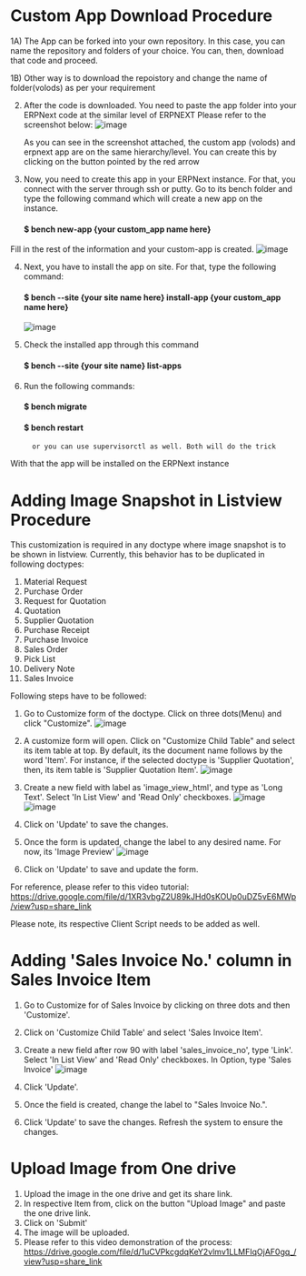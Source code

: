# Custom App Download Procedure

1A) The App can be forked into your own repository. In this case, you can name the repository and folders of your choice. You can, then, download that code and proceed.

1B) Other way is to download the repoistory and change the name of folder(volods) as per your requirement

2. After the code is downloaded. You need to paste the app folder into your ERPNext code at the similar level of ERPNEXT
   Please refer to the screenshot below:
   ![image](https://user-images.githubusercontent.com/120718232/209635139-2984ca67-0d4d-422f-ae38-5f1e2e3c7be6.png)
   
   
   As you can see in the screenshot attached, the custom app (volods) and erpnext app are on the same hierarchy/level. You can create this by clicking on the button pointed by the red arrow

3. Now, you need to create this app in your ERPNext instance. For that, you connect with the server through ssh or putty. Go to its bench folder and type the
following command which will create a new app on the instance.
         <h4>$ bench new-app {your custom_app name here}</h4>
  
  Fill in the rest of the information and your custom-app is created.
  ![image](https://user-images.githubusercontent.com/120718232/209636780-004527ab-fa7d-4bdd-8432-f7db28beebd1.png)






  
4. Next, you have to install the app on site. For that, type the following command:
         <h4>$ bench --site {your site name here} install-app {your custom_app name here}</h4>
         ![image](https://user-images.githubusercontent.com/120718232/209637128-9bd9966e-3754-4de0-9c0e-3671a14a9535.png)



5. Check the installed app through this command
         <h4>$ bench --site {your site name} list-apps</h4>
         

6. Run the following commands:
         <h4>$ bench migrate</h4>
         <h4>$ bench restart</h4>
         
         or you can use supervisorctl as well. Both will do the trick


With that the app will be installed on the ERPNext instance


# Adding Image Snapshot in Listview Procedure
This customization is required in any doctype where image snapshot is to be shown in listview. Currently, this behavior has to be duplicated in following doctypes:
1. Material Request
2. Purchase Order
3. Request for Quotation
4. Quotation
5. Supplier Quotation
6. Purchase Receipt
7. Purchase Invoice
8. Sales Order
9. Pick List
10. Delivery Note
11. Sales Invoice

Following steps have to be followed:
1. Go to Customize form of the doctype. Click on three dots(Menu) and click "Customize".
![image](https://user-images.githubusercontent.com/120718232/210155429-d8a52bfe-b776-4e73-9627-5b414e26de11.png)

2. A customize form will open. Click on "Customize Child Table" and select its item table at top. By default, its the document name follows by the word 'Item'. For instance, if the selected doctype is 'Supplier Quotation', then, its item table is 'Supplier Quotation Item'.
![image](https://user-images.githubusercontent.com/120718232/210155438-281f97d1-70a9-45ec-a187-2931b130bb13.png)

3. Create a new field with label as 'image_view_html', and type as 'Long Text'. Select 'In List View' and 'Read Only' checkboxes.
![image](https://user-images.githubusercontent.com/120718232/210155480-997f03f2-0161-4dad-ae8c-b0cb1e742548.png)
![image](https://user-images.githubusercontent.com/120718232/210155486-7a92bce3-d745-4502-b2a3-95c8fd053c0f.png)

4. Click on 'Update' to save the changes.
5. Once the form is updated, change the label to any desired name. For now, its 'Image Preview'
![image](https://user-images.githubusercontent.com/120718232/210155522-69998103-2ce9-42b6-bcb7-cc344524f645.png)

6. Click on 'Update' to save and update the form.

For reference, please refer to this video tutorial: 
https://drive.google.com/file/d/1XR3vbgZ2U89kJHd0sKOUp0uDZ5vE6MWp/view?usp=share_link

Please note, its respective Client Script needs to be added as well.

# Adding 'Sales Invoice No.' column in Sales Invoice Item
1. Go to Customize for of Sales Invoice by clicking on three dots and then 'Customize'.
2. Click on 'Customize Child Table' and select 'Sales Invoice Item'.
3. Create a new field after row 90 with label 'sales_invoice_no', type 'Link'. Select 'In List View' and 'Read Only' checkboxes. In Option, type 'Sales Invoice'
![image](https://user-images.githubusercontent.com/120718232/210156304-c4261f20-180b-4238-b928-7930bcc3d99b.png)

4. Click 'Update'.
5. Once the field is created, change the label to "Sales Invoice No.".
6. Click 'Update' to save the changes. Refresh the system to ensure the changes.

# Upload Image from One drive
1. Upload the image in the one drive and get its share link.
2. In respective Item from, click on the button "Upload Image" and paste the one drive link.
3. Click on 'Submit'
4. The image will be uploaded.
5. Please refer to this video demonstration of the process: https://drive.google.com/file/d/1uCVPkcgdqKeY2vlmv1LLMFIqOjAF0gq_/view?usp=share_link
